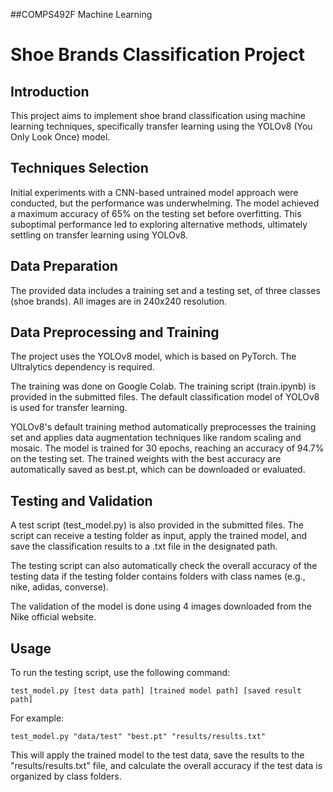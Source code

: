 ##COMPS492F Machine Learning 


# Shoe Brands Classification Project

## Introduction
This project aims to implement shoe brand classification using machine learning techniques, specifically transfer learning using the YOLOv8 (You Only Look Once) model.

## Techniques Selection
Initial experiments with a CNN-based untrained model approach were conducted, but the performance was underwhelming. The model achieved a maximum accuracy of 65% on the testing set before overfitting. This suboptimal performance led to exploring alternative methods, ultimately settling on transfer learning using YOLOv8.

## Data Preparation
The provided data includes a training set and a testing set, of three classes (shoe brands). All images are in 240x240 resolution.

## Data Preprocessing and Training
The project uses the YOLOv8 model, which is based on PyTorch. The Ultralytics dependency is required.

The training was done on Google Colab. The training script (train.ipynb) is provided in the submitted files. The default classification model of YOLOv8 is used for transfer learning.

YOLOv8's default training method automatically preprocesses the training set and applies data augmentation techniques like random scaling and mosaic. The model is trained for 30 epochs, reaching an accuracy of 94.7% on the testing set. The trained weights with the best accuracy are automatically saved as best.pt, which can be downloaded or evaluated.

## Testing and Validation
A test script (test_model.py) is also provided in the submitted files. The script can receive a testing folder as input, apply the trained model, and save the classification results to a .txt file in the designated path.

The testing script can also automatically check the overall accuracy of the testing data if the testing folder contains folders with class names (e.g., nike, adidas, converse).

The validation of the model is done using 4 images downloaded from the Nike official website.

## Usage
To run the testing script, use the following command:

```
test_model.py [test data path] [trained model path] [saved result path]
```

For example:

```
test_model.py "data/test" "best.pt" "results/results.txt"
```

This will apply the trained model to the test data, save the results to the "results/results.txt" file, and calculate the overall accuracy if the test data is organized by class folders.
